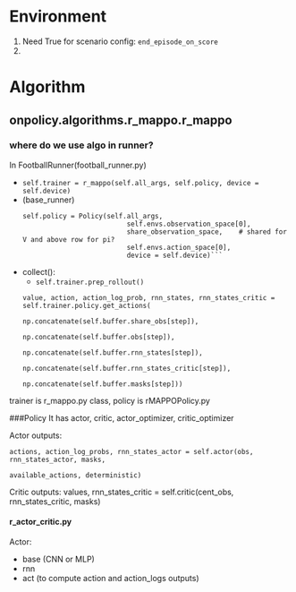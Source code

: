 # Environment

1. Need True for scenario config: `end_episode_on_score`
2. 

# Algorithm
## onpolicy.algorithms.r_mappo.r_mappo
### where do we use algo in runner?
In FootballRunner(football_runner.py)
 - `self.trainer = r_mappo(self.all_args, self.policy, device = self.device)`
 - (base_runner)
    ```
   self.policy = Policy(self.all_args,
                              self.envs.observation_space[0],
                              share_observation_space,    # shared for V and above row for pi?
                              self.envs.action_space[0],
                              device = self.device)```
 - collect():
   - `self.trainer.prep_rollout()`
   ```
   value, action, action_log_prob, rnn_states, rnn_states_critic = self.trainer.policy.get_actions(
                                              np.concatenate(self.buffer.share_obs[step]),
                                              np.concatenate(self.buffer.obs[step]),
                                              np.concatenate(self.buffer.rnn_states[step]),
                                              np.concatenate(self.buffer.rnn_states_critic[step]),
                                              np.concatenate(self.buffer.masks[step]))
   ```
trainer is r_mappo.py class, policy is rMAPPOPolicy.py

###Policy
It has actor, critic, actor_optimizer, critic_optimizer

Actor outputs:  
```
actions, action_log_probs, rnn_states_actor = self.actor(obs, rnn_states_actor, masks, 
                                                         available_actions, deterministic)
```
Critic outputs:
values, rnn_states_critic = self.critic(cent_obs, rnn_states_critic, masks)
#### r_actor_critic.py
Actor: 
- base (CNN or MLP)
- rnn
- act (to compute action and action_logs outputs)